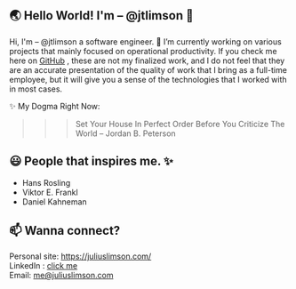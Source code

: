 ## 🌏 Hello World! I'm – @jtlimson 👋

Hi, I'm – @jtlimson a software engineer. 🔭 I’m currently working on various projects that mainly focused on operational productivity. If you check me here on [GitHub](https://github.com/jtlimson) , these are not my finalized work, and I do not feel that they are an accurate presentation of the quality of work that I bring as a full-time employee, but it will give you a sense of the technologies that I worked with in most cases.

✨ My Dogma Right Now: 
>>> Set Your House In Perfect Order Before You Criticize The World – Jordan B. Peterson

## 😃 People that inspires me. ✨ 
- Hans Rosling
- Viktor E. Frankl
- Daniel Kahneman

## 📫 Wanna connect? 

Personal site: https://juliuslimson.com/  <br/> 
LinkedIn : [click me](https://www.linkedin.com/in/julius-limson-47018163/)  <br/>
Email: me@juliuslimson.com


<!--


## 📅 Yearly Goal
📚 Read atleast 5 books a year. <br/>
🖼️ Take 50 Good photos.  <br/>
🕹️ Finish 5 in story worthy game. <br/>
🆕 Learn something new.  <br/>
🎥 Watch a classic film. I can share you some list. <br/>
📓 Put things to writing. <br/>

**jtlimson/jtlimson** is a ✨ _special_ ✨ repository because its `README.md` (this file) appears on your GitHub profile.

Here are some ideas to get you started:

- 🔭 I’m currently working on ...
- 🌱 I’m currently learning ...
- 👯 I’m looking to collaborate on ...
- 🤔 I’m looking for help with ...
- 💬 Ask me about ...
- 📫 How to reach me: ...
- 😄 Pronouns: ...
- ⚡ Fun fact: ...
-->
